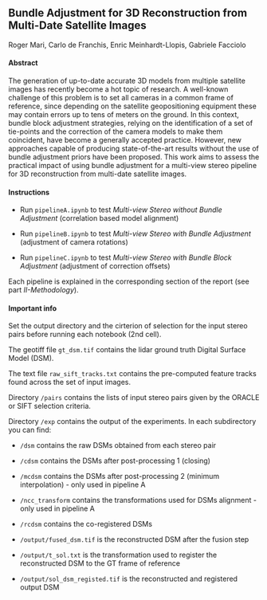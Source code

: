 ## Bundle Adjustment for 3D Reconstruction from Multi-Date Satellite Images

Roger Mari, Carlo de Franchis, Enric Meinhardt-Llopis, Gabriele Facciolo


#### Abstract

The generation of up-to-date accurate 3D models from multiple satellite images has recently become a hot topic of research.
A well-known challenge of this problem is to set all cameras in a common frame of reference, since depending on the satellite
geopositioning equipment these may contain errors up to tens of meters on the ground. In this context, bundle block adjustment
strategies, relying on the identification of a set of tie-points and the correction of the camera models to make them coincident, have become a generally accepted practice. However, new approaches capable of producing state-of-the-art results without the use of bundle adjustment priors have been proposed. This work aims to assess the practical impact of using bundle adjustment for a multi-view stereo pipeline for 3D reconstruction from multi-date satellite images.


#### Instructions

- Run `pipelineA.ipynb` to test *Multi-view Stereo without Bundle Adjustment* (correlation based model alignment)

- Run `pipelineB.ipynb` to test *Multi-view Stereo with Bundle Adjustment* (adjustment of camera rotations)

- Run `pipelineC.ipynb` to test *Multi-view Stereo with Bundle Block Adjustment* (adjustment of correction offsets)

Each pipeline is explained in the corresponding section of the report (see part *II-Methodology*).


#### Important info

Set the output directory and the cirterion of selection for the input stereo pairs before running each notebook (2nd cell).

The geotiff file `gt_dsm.tif` contains the lidar ground truth Digital Surface Model (DSM).

The text file `raw_sift_tracks.txt` contains the pre-computed feature tracks found across the set of input images.

Directory `/pairs` contains the lists of input stereo pairs given by the ORACLE or SIFT selection criteria.

Directory `/exp` contains the output of the experiments. In each subdirectory you can find:

- `/dsm` contains the raw DSMs obtained from each stereo pair
   
- `/cdsm` contains the DSMs after post-processing 1 (closing)
    
- `/mcdsm` contains the DSMs after post-processing 2 (minimum interpolation) - only used in pipeline A

- `/ncc_transform` contains the transformations used for DSMs alignment - only used in pipeline A

- `/rcdsm` contains the co-registered DSMs

- `/output/fused_dsm.tif` is the reconstructed DSM after the fusion step

- `/output/t_sol.txt` is the transformation used to register the reconstructed DSM to the GT frame of reference

- `/output/sol_dsm_registed.tif` is the reconstructed and registered output DSM
    
